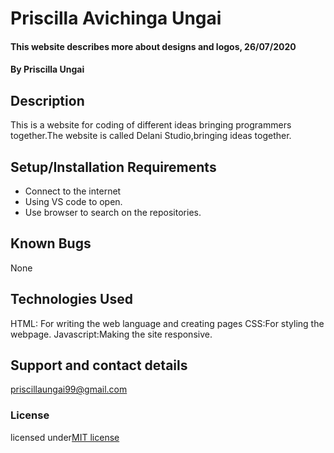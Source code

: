 # Priscilla  Avichinga Ungai
#### This website describes more about designs and logos, 26/07/2020
#### By **Priscilla Ungai**
## Description
 This is a website for coding of different ideas bringing programmers together.The website is called Delani Studio,bringing ideas together.
## Setup/Installation Requirements
* Connect to the internet
* Using VS code to open.
* Use browser to search on the repositories.
## Known Bugs
 None
## Technologies Used
HTML: For writing the web language and creating pages
CSS:For styling the webpage.
Javascript:Making the site responsive.
## Support and contact details
priscillaungai99@gmail.com
### License
licensed under[MIT license](LICENSE)
  